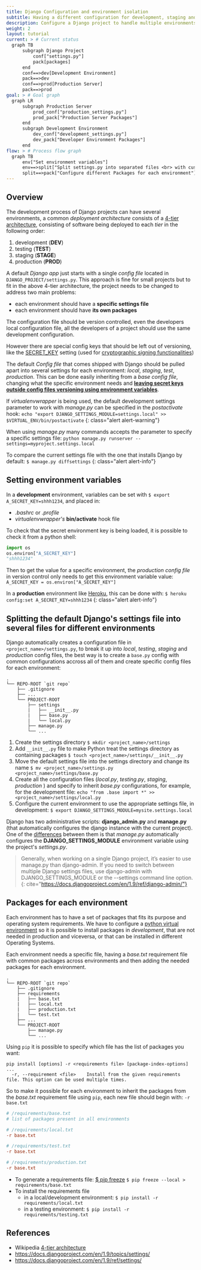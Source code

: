 ```yaml
---
title: Django Configuration and environment isolation
subtitle: Having a different configuration for development, staging and production servers
description: Configure a Django project to handle multiple environments, creating different settings and handling packages for each one.
weight: 2
layout: tutorial
current: > # Current status 
  graph TB
      subgraph Django Project
          conf["settings.py"]
          pack[packages]
      end
      conf==>dev[Development Environment]
      pack==>dev
      conf==>prod[Production Server]
      pack==>prod
goal: > # Goal graph
  graph LR
      subgraph Production Server
          prod_conf["production_settings.py"]
          prod_pack["Production Server Packages"]
      end
      subgraph Development Environment
          dev_conf["development_settings.py"]
          dev_pack["Developer Environment Packages"]
      end
flow: > # Process flow graph
  graph TB
      env["Set environment variables"]
      env==>split["Split settings.py into separated files <br> with custom settings for each environment"]
      split==>pack["Configure different Packages for each environment"]
---
```


## Overview 

The development process of Django projects can have several environments, a common _deployment architecture_ consists of a [4-tier architecture], consisting of software being deployed to each _tier_ in the following order:

1. development (__DEV__)
2. testing (__TEST__)
3. staging (__STAGE__)
4. production (__PROD__) 

A default _Django app_ just starts with a single _config file_ located in `DJANGO_PROJECT/settings.py`. This approach is fine for small projects but to fit in the above 4-tier architecture, the project needs to be changed to address two main problems:

- each environment should have a __specific settings file__
- each environment should have __its own packages__

The configuration file should be version controlled, even the developers local configuration file, all the developers of a project should use the same development configuration.

However there are special config keys that should be left out of versioning, like the [SECRET_KEY](https://docs.djangoproject.com/en/1.9/ref/settings/#std:setting-SECRET_KEY) setting (used for [cryptographic signing functionalities](https://docs.djangoproject.com/en/1.9/topics/signing/))

The default _Config file_ that comes shipped with Django should be pulled apart into several settings for each environment: _local_, _staging_, _test_, _production_. This can be done easily inheriting from a _base config file_, changing what the specific environment needs and __[leaving secret keys outside config files versioning using environment variables](http://12factor.net/config)__.

If _virtualenvwrapper_ is being used, the default development settings parameter to work with _manage.py_ can be specified in the _postactivate_ hook: `echo "export DJANGO_SETTINGS_MODULE=settings.local" >> $VIRTUAL_ENV/bin/postactivate`
{: class="alert alert-warning"}

When using _manage.py_ many commands accepts the parameter to specify a specific settings file: `python manage.py runserver --settings=myproject.settings.local`

To compare the current settings file with the one that installs Django by default: `$ manage.py diffsettings`
{: class="alert alert-info"}

## Setting environment variables

In a __development__ environment, variables can be set with `$ export A_SECRET_KEY=shhh1234`, and placed in:

+ _.bashrc_ or _.profile_ 
+ _virtualenvwrapper's_ __bin/activate__ hook file

To check that the secret environment key is being loaded, it is possible to check it from a python shell:

``` python
import os
os.environ["A_SECRET_KEY"]
"shhh1234"
```

Then to get the value for a specific environment, the _production config
file_ in version control only needs to get this environment variable 
value: `A_SECRET_KEY = os.environ["A_SECRET_KEY"]`

In a __production__ environment like [Heroku](https://devcenter.heroku.com/articles/config-vars), 
this can be done with: `$ heroku config:set A_SECRET_KEY=shhh1234`
{: class="alert alert-info"}

## Splitting the default Django's settings file into several files for different environments

Django automatically creates a configuration file in
`<project_name>/settings.py`, to break it up into _local_, _testing_,
_staging_ and _production_ config files, the best way is to create a
`base.py` config with common configurations accross all of them and 
create specific config files for each environment:

~~~
.
└── REPO-ROOT `git repo`
    ├── .gitignore
    ├── ...
    └── PROJECT-ROOT
        ├── settings
        |   ├── __init__.py
        |   ├── base.py
        |   └── local.py
        ├── manage.py
        └── ...
~~~

1. Create the settings directory `$ mkdir <project_name>/settings`
2. Add `__init__.py` file to make Python treat the settings directory as containing packages `$ touch <project_name>/settings/__init__.py`
3. Move the default settings file into the settings directory and change its name `$ mv <project_name>/settings.py <project_name>/settings/base.py`
4. Create all the configuration files (_local.py_, _testing.py_, _staging_, _production_ ) and specify to inherit _base.py_ configurations, for example, for the development file: `echo "from .base import *" >> <project_name>/settings/local.py`
5. Configure the current environment to use the appropriate settings file, in development: `$ export DJANGO_SETTINGS_MODULE=mysite.settings.local`

Django has two administrative scripts: __django_admin.py__ and __manage.py__ (that automatically configures the django instance with the current project). 
One of the [differences](https://docs.djangoproject.com/en/1.9/ref/django-admin/) between them is that _manage.py_ automatically configures the  __DJANGO_SETTINGS_MODULE__ environment variable using the project's _settings.py_.

> Generally, when working on a single Django project, it’s easier to use manage.py than django-admin. 
> If you need to switch between multiple Django settings files, use django-admin with DJANGO_SETTINGS_MODULE or the --settings command line option.
{: cite="https://docs.djangoproject.com/en/1.9/ref/django-admin/"}

## Packages for each environment

Each environment has to have a set of packages that fits its
purpose and operating system requirements. We have to 
configure a [python virtual environment] so it is possible to install
packages in _development_, that are not needed in production and viceversa,
or that can be installed in different Operating Systems.

Each environment needs a specific file, having a _base.txt_ requirement
file with common packages across environments and then adding
the needed packages for each environment.

~~~
.
└── REPO-ROOT `git repo`
    ├── .gitignore
    ├── requirements
    |   ├── base.txt
    |   ├── local.txt
    |   ├── production.txt
    |   └── test.txt
    ├── ...
    └── PROJECT-ROOT
        ├── manage.py
        └── ...
~~~

Using `pip` it is possible to specify which file has the list of
packages you want:

~~~
pip install [options] -r <requirements file> [package-index-options] ...
  -r, --requirement <file>    Install from the given requirements file. This option can be used multiple times.
~~~
  
So to make it possible for each environment to inherit the packages from the
_base.txt_ requirement file using `pip`, each new file should begin with: `-r base.txt`

~~~ conf
# /requirements/base.txt
# list of packages present in all environments
~~~

~~~ conf
# /requirements/local.txt
-r base.txt
~~~

~~~ conf
# /requirements/test.txt
-r base.txt
~~~

~~~ conf
# /requirements/production.txt
-r base.txt
~~~


+ To generate a requirements file: [$ pip freeze](https://pip.pypa.io/en/stable/reference/pip_freeze/) `$ pip freeze --local > requirements/base.txt` 
+ To install the requirements file
  + in a local/development environment: `$ pip install -r requirements/local.txt`
  + in a testing environment: `$ pip install -r requirements/testing.txt`


## References

- Wikipedia [4-tier architecture]
- <https://docs.djangoproject.com/en/1.9/topics/settings/>
- <https://docs.djangoproject.com/en/1.9/ref/settings/>

[4-tier architecture]: <https://en.wikipedia.org/wiki/Deployment_environment>
[python virtual environment]: <{% link docs/python/language/environment/_posts/2016-06-10-python-virtual-environments-using-virtualenv.md %}>
